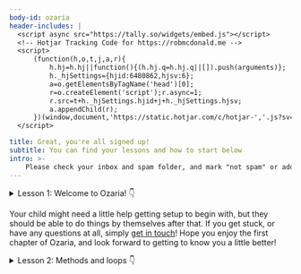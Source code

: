 ```yaml
---
body-id: ozaria
header-includes: |
  <script async src="https://tally.so/widgets/embed.js"></script>
  <!-- Hotjar Tracking Code for https://robmcdonald.me -->
  <script>
      (function(h,o,t,j,a,r){
          h.hj=h.hj||function(){(h.hj.q=h.hj.q||[]).push(arguments)};
          h._hjSettings={hjid:6480862,hjsv:6};
          a=o.getElementsByTagName('head')[0];
          r=o.createElement('script');r.async=1;
          r.src=t+h._hjSettings.hjid+j+h._hjSettings.hjsv;
          a.appendChild(r);
      })(window,document,'https://static.hotjar.com/c/hotjar-','.js?sv=');
  </script>

title: Great, you're all signed up!
subtitle: You can find your lessons and how to start below
intro: >-
    Please check your inbox and spam folder, and mark "not spam" or add `hello@robmcdonald.me` to your contacts list.
---
```


<details>
  <summary>
    Lesson 1: Welcome to Ozaria!
    <span class="icon">👇</span>
  </summary>
  
  ## Introduction

  <div style="padding:62.5% 0 0 0;position:relative; margin-bottom: 2rem;"><iframe src="https://player.vimeo.com/video/1117122366?title=0&amp;byline=0&amp;portrait=0&amp;badge=0&amp;autopause=0&amp;player_id=0&amp;app_id=58479" frameborder="0" allow="autoplay; fullscreen; picture-in-picture; clipboard-write; encrypted-media; web-share" referrerpolicy="strict-origin-when-cross-origin" style="position:absolute;top:0;left:0;width:100%;height:100%;" title="Ozaria: Chapter 01 lesson 01 (a)"></iframe></div><script src="https://player.vimeo.com/api/player.js"></script>

  ## Independant learning (answers)

  <div style="padding:62.5% 0 0 0;position:relative; margin-bottom: 2rem;"><iframe src="https://player.vimeo.com/video/1117122538?title=0&amp;byline=0&amp;portrait=0&amp;badge=0&amp;autopause=0&amp;player_id=0&amp;app_id=58479" frameborder="0" allow="autoplay; fullscreen; picture-in-picture; clipboard-write; encrypted-media; web-share" referrerpolicy="strict-origin-when-cross-origin" style="position:absolute;top:0;left:0;width:100%;height:100%;" title="Ozaria: Chapter 01 lesson 01 (b)"></iframe></div><script src="https://player.vimeo.com/api/player.js"></script>

  ## Flashcards homework

  <div style="padding:62.5% 0 0 0;position:relative; margin-bottom: 2rem;"><iframe src="https://player.vimeo.com/video/1117122766?title=0&amp;byline=0&amp;portrait=0&amp;badge=0&amp;autopause=0&amp;player_id=0&amp;app_id=58479" frameborder="0" allow="autoplay; fullscreen; picture-in-picture; clipboard-write; encrypted-media; web-share" referrerpolicy="strict-origin-when-cross-origin" style="position:absolute;top:0;left:0;width:100%;height:100%;" title="Ozaria: Chapter 01 lesson 01 (c)"></iframe></div><script src="https://player.vimeo.com/api/player.js"></script>

  ### Download link for flashcards

  <a href="/build/static/ozaria/flashcards/ozaria-lesson-01-flashcards.apkg" download="ozaria-lesson-01-flashcards.apkg">Download</a> the first lesson flashcards

</details>

Your child might need a little help getting setup to begin with, but they should be able to do things by themselves after that. If you get stuck, or have any questions at all, simply [get in touch](/contact)! Hope you enjoy the first chapter of Ozaria, and look forward to getting to know you a little better!

<details>
  <summary>
    Lesson 2: Methods and loops
    <span class="icon">👇</span>
  </summary>

  Coming soon! Check back tomorrow.

</details>
